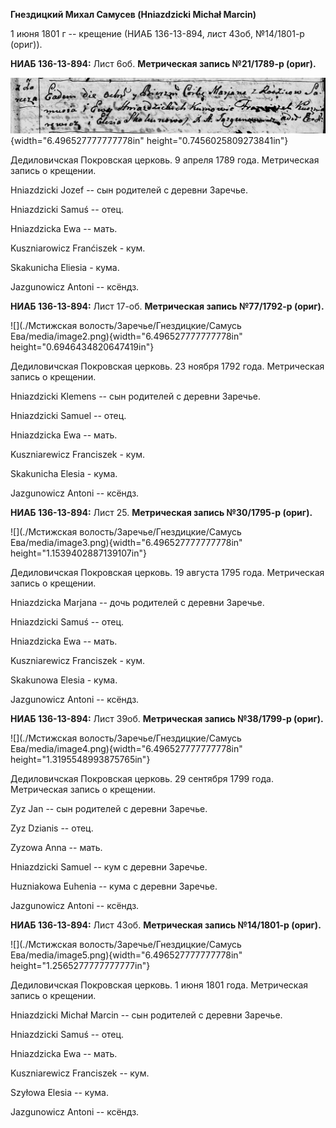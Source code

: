 **Гнездицкий Михал Самусев (Hniazdzicki Michał Marcin)**

1 июня 1801 г -- крещение (НИАБ 136-13-894, лист 43об, №14/1801-р
(ориг)).

**НИАБ 136-13-894:** Лист 6об. **Метрическая запись №21/1789-р (ориг).**

![](./media/0af3e664984ec5792baeedababb298912094a88d.png){width="6.496527777777778in"
height="0.7456025809273841in"}

Дедиловичская Покровская церковь. 9 апреля 1789 года. Метрическая запись
о крещении.

Hniazdzicki Jozef -- сын родителей с деревни Заречье.

Hniazdzicki Samuś -- отец.

Hniazdzicka Ewa -- мать.

Kuszniarowicz Franćiszek - кум.

Skakunicha Eliesia - кума.

Jazgunowicz Antoni -- ксёндз.

**НИАБ 136-13-894:** Лист 17-об. **Метрическая запись №77/1792-р
(ориг).**

![](./Мстижская волость/Заречье/Гнездицкие/Самусь Ева/media/image2.png){width="6.496527777777778in"
height="0.6946434820647419in"}

Дедиловичская Покровская церковь. 23 ноября 1792 года. Метрическая
запись о крещении.

Hniazdzicki Klemens -- сын родителей с деревни Заречье.

Hniazdzicki Samuel -- отец.

Hniazdzicka Ewa -- мать.

Kuszniarewicz Franciszek - кум.

Skakunicha Elesia - кума.

Jazgunowicz Antoni -- ксёндз.

**НИАБ 136-13-894:** Лист 25. **Метрическая запись №30/1795-р (ориг).**

![](./Мстижская волость/Заречье/Гнездицкие/Самусь Ева/media/image3.png){width="6.496527777777778in"
height="1.1539402887139107in"}

Дедиловичская Покровская церковь. 19 августа 1795 года. Метрическая
запись о крещении.

Hniazdzicka Marjana -- дочь родителей с деревни Заречье.

Hniazdzicki Samuś -- отец.

Hniazdzicka Ewa -- мать.

Kuszniarewicz Franciszek - кум.

Skakunowa Elesia - кума.

Jazgunowicz Antoni -- ксёндз.

**НИАБ 136-13-894:** Лист 39об. **Метрическая запись №38/1799-р
(ориг).**

![](./Мстижская волость/Заречье/Гнездицкие/Самусь Ева/media/image4.png){width="6.496527777777778in"
height="1.3195548993875765in"}

Дедиловичская Покровская церковь. 29 сентября 1799 года. Метрическая
запись о крещении.

Zyz Jan -- сын родителей с деревни Заречье.

Zyz Dzianis -- отец.

Zyzowa Anna -- мать.

Hniazdzicki Samuel -- кум с деревни Заречье.

Huzniakowa Euhenia -- кума с деревни Заречье.

Jazgunowicz Antoni -- ксёндз.

**НИАБ 136-13-894:** Лист 43об. **Метрическая запись №14/1801-р
(ориг).**

![](./Мстижская волость/Заречье/Гнездицкие/Самусь Ева/media/image5.png){width="6.496527777777778in"
height="1.2565277777777777in"}

Дедиловичская Покровская церковь. 1 июня 1801 года. Метрическая запись о
крещении.

Hniazdzicki Michał Marcin -- сын родителей с деревни Заречье.

Hniazdzicki Samuś -- отец.

Hniazdzicka Ewa -- мать.

Kuszniarewicz Franciszek -- кум.

Szyłowa Elesia -- кума.

Jazgunowicz Antoni -- ксёндз.
